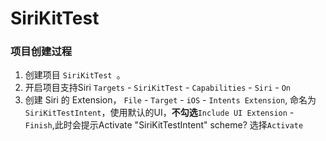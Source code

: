 # SiriKitTest

### 项目创建过程
 1. 创建项目 `SiriKitTest `。
 2. 开启项目支持Siri `Targets` - `SiriKitTest` - `Capabilities` - `Siri` - `On` 
 3. 创建 Siri 的 Extension， `File` - `Target` - `iOS` - `Intents Extension`, 命名为 `SiriKitTestIntent`，使用默认的UI，**不勾选**`Include UI Extension` - `Finish`,此时会提示Activate "SiriKitTestIntent" scheme? 选择`Activate`